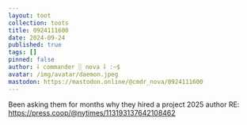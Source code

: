 ```yaml
---
layout: toot
collection: toots
title: 0924111600
date: 2024-09-24
published: true
tags: []
pinned: false
author: ⸸ commander ░ nova ⸸ :~$
avatar: /img/avatar/daemon.jpeg
mastodon: https://mastodon.online/@cmdr_nova/0924111600
---
```


Been asking them for months why they hired a project 2025 author RE: https://press.coop/@nytimes/113193137642108462
